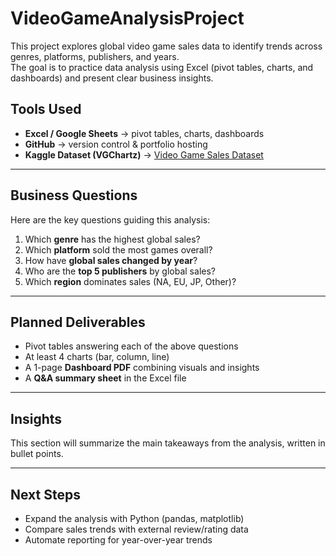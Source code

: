 # VideoGameAnalysisProject

This project explores global video game sales data to identify trends across genres, platforms, publishers, and years.  
The goal is to practice data analysis using Excel (pivot tables, charts, and dashboards) and present clear business insights.  

## Tools Used
- **Excel / Google Sheets** → pivot tables, charts, dashboards  
- **GitHub** → version control & portfolio hosting  
- **Kaggle Dataset (VGChartz)** → [Video Game Sales Dataset](https://www.kaggle.com/datasets/gregorut/videogamesales)  

---

## Business Questions

Here are the key questions guiding this analysis:  

1. Which **genre** has the highest global sales?  
2. Which **platform** sold the most games overall?  
3. How have **global sales changed by year**?  
4. Who are the **top 5 publishers** by global sales?  
5. Which **region** dominates sales (NA, EU, JP, Other)?  

---

## Planned Deliverables
- Pivot tables answering each of the above questions  
- At least 4 charts (bar, column, line)  
- A 1-page **Dashboard PDF** combining visuals and insights  
- A **Q&A summary sheet** in the Excel file  

---

## Insights
This section will summarize the main takeaways from the analysis, written in bullet points.  
 
---

## Next Steps
- Expand the analysis with Python (pandas, matplotlib)  
- Compare sales trends with external review/rating data  
- Automate reporting for year-over-year trends 
